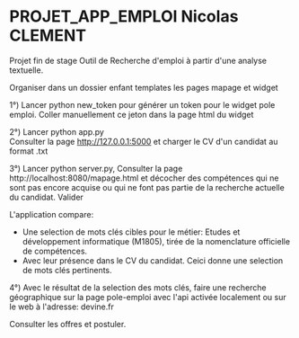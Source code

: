 # PROJET_APP_EMPLOI Nicolas CLEMENT

Projet fin de stage Outil de Recherche d'emploi à partir d'une analyse textuelle.

Organiser dans un dossier enfant templates les pages mapage et widget

1°) Lancer python new_token pour générer un token pour le widget pole emploi. Coller manuellement ce jeton dans la page html du widget

2°) Lancer python app.py  
Consulter la page http://127.0.0.1:5000
et charger le CV d'un candidat au format .txt

3°) Lancer python server.py,
Consulter la page http://localhost:8080/mapage.html
et décocher des compétences qui ne sont pas encore acquise ou qui ne font pas partie de la recherche actuelle du candidat.
Valider

L'application compare:
- Une selection de mots clés cibles pour le métier: Etudes et développement informatique (M1805), tirée de la nomenclature officielle de compétences.
- Avec leur présence dans le CV du candidat.
Ceici donne une selection de mots clés pertinents.

4°) Avec le résultat de la selection des mots clés, faire une recherche géographique sur la page pole-emploi avec l'api activée localement ou sur le web à l'adresse: devine.fr

Consulter les offres et postuler.
